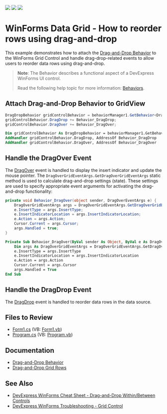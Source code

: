 <!-- default badges list -->
![](https://img.shields.io/endpoint?url=https://codecentral.devexpress.com/api/v1/VersionRange/128631130/17.2.4%2B)
[![](https://img.shields.io/badge/Open_in_DevExpress_Support_Center-FF7200?style=flat-square&logo=DevExpress&logoColor=white)](https://supportcenter.devexpress.com/ticket/details/E764)
[![](https://img.shields.io/badge/📖_How_to_use_DevExpress_Examples-e9f6fc?style=flat-square)](https://docs.devexpress.com/GeneralInformation/403183)
<!-- default badges end -->


# WinForms Data Grid - How to reorder rows using drag-and-drop

This example demonstrates how to attach the [Drag-and-Drop Behavior](https://documentation.devexpress.com/WindowsForms/118656/Common-Features/Behaviors/Drag-And-Drop-Behavior) to the WinForms Grid Control and handle drag-drop-related events to allow users to reorder data rows using drag-and-drop.

> **Note**:
> The Behavior describes a functional aspect of a DevExpress WinForms UI control.
> 
> Read the following help topic for more information: [Behaviors](https://docs.devexpress.com/WindowsForms/117235/common-features/behaviors).

## Attach Drag-and-Drop Behavior to GridView

```cs
DragDropBehavior gridControlBehavior = behaviorManager1.GetBehavior<DragDropBehavior>(gridView);
gridControlBehavior.DragDrop += Behavior_DragDrop;
gridControlBehavior.DragOver += Behavior_DragOver;

```
```vb
Dim gridControlBehavior As DragDropBehavior = behaviorManager1.GetBehavior(Of DragDropBehavior)(Me.gridView1)
AddHandler gridControlBehavior.DragDrop, AddressOf Behavior_DragDrop
AddHandler gridControlBehavior.DragOver, AddressOf Behavior_DragOver
```

## Handle the DragOver Event

The [DragOver](https://docs.devexpress.com/WindowsForms/DevExpress.Utils.DragDrop.DragDropEvents.DragOver) event is handled to display the insert indicator and update the mouse pointer. The `DragOverGridEventArgs.GetDragOverGridEventArgs` static method is used to calculate drag-and-drop settings (state). These settings are used to specify appropriate event arguments for activating the drag-and-drop functionality:

```cs
private void Behavior_DragOver(object sender, DragOverEventArgs e) {
    DragOverGridEventArgs args = DragOverGridEventArgs.GetDragOverGridEventArgs(e);
    e.InsertType = args.InsertType;
    e.InsertIndicatorLocation = args.InsertIndicatorLocation;
    e.Action = args.Action;
    Cursor.Current = args.Cursor;
    args.Handled = true;
} 
```

```vb
Private Sub Behavior_DragOver(ByVal sender As Object, ByVal e As DragOverEventArgs)
    Dim args As DragOverGridEventArgs = DragOverGridEventArgs.GetDragOverGridEventArgs(e)
    e.InsertType = args.InsertType
    e.InsertIndicatorLocation = args.InsertIndicatorLocation
    e.Action = args.Action
    Cursor.Current = args.Cursor
    args.Handled = True
End Sub
```

## Handle the DragDrop Event

The [DragDrop](https://docs.devexpress.com/WindowsForms/DevExpress.Utils.DragDrop.DragDropEvents.DragDrop) event is handled to reorder data rows in the data source.

<!-- default file list -->
## Files to Review

* [Form1.cs](./CS/E764/Form1.cs) (VB: [Form1.vb](./VB/E764/Form1.vb))
* [Program.cs](./CS/E764/Program.cs) (VB: [Program.vb](./VB/E764/Program.vb))
<!-- default file list end -->

## Documentation
- [Drag-and-Drop Behavior](https://documentation.devexpress.com/WindowsForms/118656/Common-Features/Behaviors/Drag-And-Drop-Behavior)
- [Drag-and-Drop Grid Rows](https://docs.devexpress.com/WindowsForms/401989/controls-and-libraries/data-grid/drag-and-drop)

## See Also
- [DevExpress WinForms Cheat Sheet - Drag-and-Drop Within/Between Controls](https://go.devexpress.com/CheatSheets_WinForms_Examples_T949086.aspx)
- [DevExpress WinForms Troubleshooting - Grid Control](https://go.devexpress.com/CheatSheets_WinForms_Examples_T934742.aspx)





